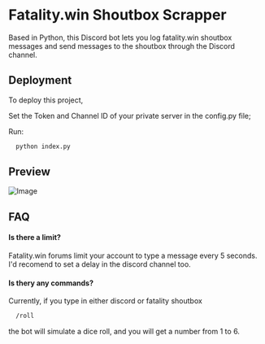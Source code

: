 
# Fatality.win Shoutbox Scrapper

Based in Python, this Discord bot lets you log fatality.win shoutbox messages and send messages to the shoutbox through the Discord channel.


## Deployment

To deploy this project,

Set the Token and Channel ID of your private server in the config.py file;

Run:

```bash
  python index.py
```




## Preview

![Image](https://i.imgur.com/CTJa9aO.png)


## FAQ

#### Is there a limit?
Fatality.win forums limit your account to type a message every 5 seconds. I'd recomend to set a delay in the discord channel too.

#### Is thery any commands?

Currently, if you type in either discord or fatality shoutbox 
```bash
  /roll
```
the bot will simulate a dice roll, and you will get a number from 1 to 6.
